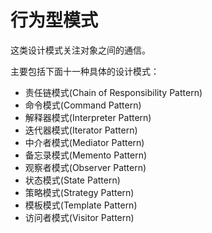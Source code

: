 # 行为型模式
这类设计模式关注对象之间的通信。

主要包括下面十一种具体的设计模式：
- 责任链模式(Chain of Responsibility Pattern)
- 命令模式(Command Pattern)
- 解释器模式(Interpreter Pattern)
- 迭代器模式(Iterator Pattern)
- 中介者模式(Mediator Pattern)
- 备忘录模式(Memento Pattern)
- 观察者模式(Observer Pattern)
- 状态模式(State Pattern)
- 策略模式(Strategy Pattern)
- 模板模式(Template Pattern)
- 访问者模式(Visitor Pattern)